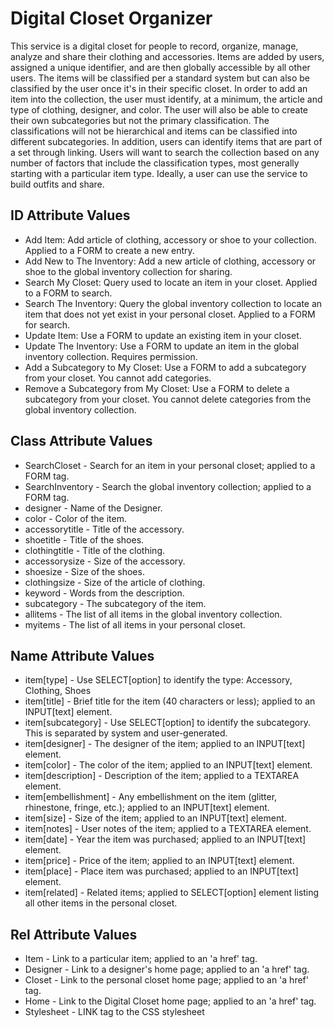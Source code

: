 # Digital Closet Organizer #
This service is a digital closet for people to record, organize, manage, analyze and share their clothing and accessories. Items are added by users, assigned a unique identifier, and are then globally accessible by all other users. The items will be classified per a standard system but can also be classified by the user once it's in their specific closet. In order to add an item into the collection, the user must identify, at a minimum, the article and type of clothing, designer, and color. The user will also be able to create their own subcategories but not the primary classification. The classifications will not be hierarchical and items can be classified into different subcategories. In addition, users can identify items that are part of a set through linking. Users will want to search the collection based on any number of factors that include the classification types, most generally starting with a particular item type. Ideally, a user can use the service to build outfits and share.

## ID Attribute Values ##
* Add Item: Add article of clothing, accessory or shoe to your collection. Applied to a FORM to create a new entry.
* Add New to The Inventory: Add a new article of clothing, accessory or shoe to the global inventory collection for sharing.
* Search My Closet: Query used to locate an item in your closet. Applied to a FORM to search.
* Search The Inventory: Query the global inventory collection to locate an item that does not yet exist in your personal closet. Applied to a FORM for search.
* Update Item: Use a FORM to update an existing item in your closet.
* Update The Inventory: Use a FORM to update an item in the global inventory collection. Requires permission.
* Add a Subcategory to My Closet: Use a FORM to add a subcategory from your closet. You cannot add categories.
* Remove a Subcategory from My Closet: Use a FORM to delete a subcategory from your closet. You cannot delete categories from the global inventory collection.

## Class Attribute Values ##
* SearchCloset - Search for an item in your personal closet; applied to a FORM tag.
* SearchInventory - Search the global inventory collection; applied to a FORM tag.
* designer - Name of the Designer.
* color - Color of the item.
* accessorytitle - Title of the accessory.
* shoetitle - Title of the shoes.
* clothingtitle - Title of the clothing.
* accessorysize - Size of the accessory.
* shoesize - Size of the shoes.
* clothingsize - Size of the article of clothing.
* keyword - Words from the description.
* subcategory - The subcategory of the item.
* allitems - The list of all items in the global inventory collection.
* myitems - The list of all items in your personal closet.

## Name Attribute Values ##
* item[type] - Use SELECT[option] to identify the type: Accessory, Clothing, Shoes
* item[title] - Brief title for the item (40 characters or less); applied to an INPUT[text] element.
* item[subcategory] - Use SELECT[option] to identify the subcategory. This is separated by system and user-generated.
* item[designer] - The designer of the item; applied to an INPUT[text] element.
* item[color] - The color of the item; applied to an INPUT[text] element.
* item[description] - Description of the item; applied to a TEXTAREA element.
* item[embellishment] - Any embellishment on the item (glitter, rhinestone, fringe, etc.); applied to an INPUT[text] element.
* item[size] - Size of the item; applied to an INPUT[text] element.
* item[notes] - User notes of the item; applied to a TEXTAREA element.
* item[date] - Year the item was purchased; applied to an INPUT[text] element.
* item[price] - Price of the item; applied to an INPUT[text] element.
* item[place] - Place item was purchased; applied to an INPUT[text] element.
* item[related] - Related items; applied to SELECT[option] element listing all other items in the personal closet.

## Rel Attribute Values ##
* Item - Link to a particular item; applied to an 'a href' tag.
* Designer - Link to a designer's home page; applied to an 'a href' tag.
* Closet - Link to the personal closet home page; applied to an 'a href' tag.
* Home - Link to the Digital Closet home page; applied to an 'a href' tag.
* Stylesheet - LINK tag to the CSS stylesheet
